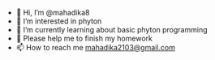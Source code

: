 - 👋 Hi, I’m @mahadika8
- 👀 I’m interested in phyton
- 🌱 I’m currently learning about basic phyton programming
- 💞️ Please help me to finish my homework
- 📫 How to reach me mahadika2103@gmail.com

<!---
mahadika8/mahadika8 is a ✨ special ✨ repository because its `README.md` (this file) appears on your GitHub profile.
You can click the Preview link to take a look at your changes.
--->
